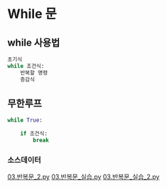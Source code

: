 # While 문

## while 사용법
```Python
초기식
while 조건식:
    반복할 명령
    증감식
```
## 무한루프
```Python
while True:
    
    if 조건식:
        break
```

### 소스데이터
[03.반복문_2.py](../code/03.반복문_2.py)
[03.반복문_실습.py](../code/실습/03.반복문_실습.py)
[03.반복문_실습_2.py](../code/실습/03.반복문_실습_2.py)